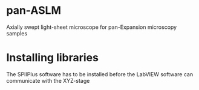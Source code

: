 # pan-ASLM
Axially swept light-sheet microscope for pan-Expansion microscopy samples


# Installing libraries
The SPIIPlus software has to be installed before the LabVIEW software can communicate with the XYZ-stage


